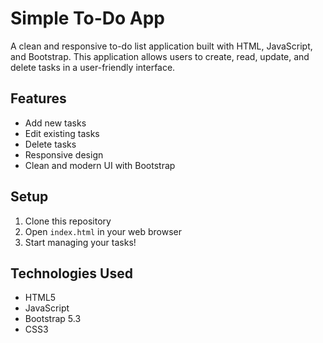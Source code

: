 # Simple To-Do App

A clean and responsive to-do list application built with HTML, JavaScript, and Bootstrap. This application allows users to create, read, update, and delete tasks in a user-friendly interface.

## Features

- Add new tasks
- Edit existing tasks
- Delete tasks
- Responsive design
- Clean and modern UI with Bootstrap

## Setup

1. Clone this repository
2. Open `index.html` in your web browser
3. Start managing your tasks!

## Technologies Used

- HTML5
- JavaScript
- Bootstrap 5.3
- CSS3 